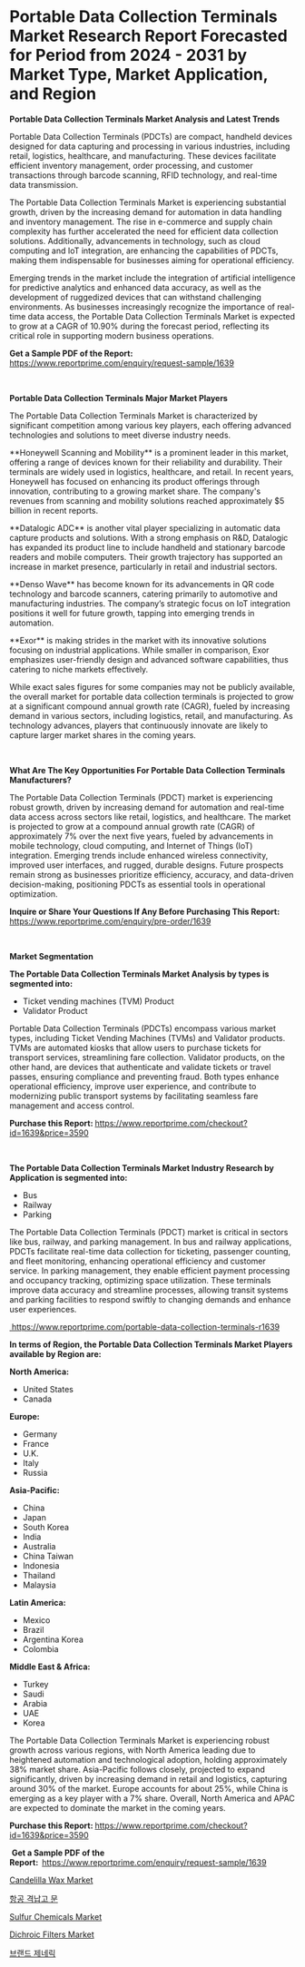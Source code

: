 <p><h1>Portable Data Collection Terminals Market Research Report Forecasted for Period from 2024 -  2031 by Market Type, Market Application, and Region</h1></p><p><strong>Portable Data Collection Terminals Market Analysis and Latest Trends</strong></p>
<p><p>Portable Data Collection Terminals (PDCTs) are compact, handheld devices designed for data capturing and processing in various industries, including retail, logistics, healthcare, and manufacturing. These devices facilitate efficient inventory management, order processing, and customer transactions through barcode scanning, RFID technology, and real-time data transmission.</p><p>The Portable Data Collection Terminals Market is experiencing substantial growth, driven by the increasing demand for automation in data handling and inventory management. The rise in e-commerce and supply chain complexity has further accelerated the need for efficient data collection solutions. Additionally, advancements in technology, such as cloud computing and IoT integration, are enhancing the capabilities of PDCTs, making them indispensable for businesses aiming for operational efficiency.</p><p>Emerging trends in the market include the integration of artificial intelligence for predictive analytics and enhanced data accuracy, as well as the development of ruggedized devices that can withstand challenging environments. As businesses increasingly recognize the importance of real-time data access, the Portable Data Collection Terminals Market is expected to grow at a CAGR of 10.90% during the forecast period, reflecting its critical role in supporting modern business operations.</p></p>
<p><strong>Get a Sample PDF of the Report:&nbsp;</strong> <a href="https://www.reportprime.com/enquiry/request-sample/1639">https://www.reportprime.com/enquiry/request-sample/1639</a></p>
<p>&nbsp;</p>
<p><strong>Portable Data Collection Terminals Major Market Players</strong></p>
<p><p>The Portable Data Collection Terminals Market is characterized by significant competition among various key players, each offering advanced technologies and solutions to meet diverse industry needs. </p><p>**Honeywell Scanning and Mobility** is a prominent leader in this market, offering a range of devices known for their reliability and durability. Their terminals are widely used in logistics, healthcare, and retail. In recent years, Honeywell has focused on enhancing its product offerings through innovation, contributing to a growing market share. The company's revenues from scanning and mobility solutions reached approximately $5 billion in recent reports.</p><p>**Datalogic ADC** is another vital player specializing in automatic data capture products and solutions. With a strong emphasis on R&D, Datalogic has expanded its product line to include handheld and stationary barcode readers and mobile computers. Their growth trajectory has supported an increase in market presence, particularly in retail and industrial sectors.</p><p>**Denso Wave** has become known for its advancements in QR code technology and barcode scanners, catering primarily to automotive and manufacturing industries. The company’s strategic focus on IoT integration positions it well for future growth, tapping into emerging trends in automation.</p><p>**Exor** is making strides in the market with its innovative solutions focusing on industrial applications. While smaller in comparison, Exor emphasizes user-friendly design and advanced software capabilities, thus catering to niche markets effectively.</p><p>While exact sales figures for some companies may not be publicly available, the overall market for portable data collection terminals is projected to grow at a significant compound annual growth rate (CAGR), fueled by increasing demand in various sectors, including logistics, retail, and manufacturing. As technology advances, players that continuously innovate are likely to capture larger market shares in the coming years.</p></p>
<p>&nbsp;</p>
<p><strong>What Are The Key Opportunities For Portable Data Collection Terminals Manufacturers?</strong></p>
<p><p>The Portable Data Collection Terminals (PDCT) market is experiencing robust growth, driven by increasing demand for automation and real-time data access across sectors like retail, logistics, and healthcare. The market is projected to grow at a compound annual growth rate (CAGR) of approximately 7% over the next five years, fueled by advancements in mobile technology, cloud computing, and Internet of Things (IoT) integration. Emerging trends include enhanced wireless connectivity, improved user interfaces, and rugged, durable designs. Future prospects remain strong as businesses prioritize efficiency, accuracy, and data-driven decision-making, positioning PDCTs as essential tools in operational optimization.</p></p>
<p><strong>Inquire or Share Your Questions If Any Before Purchasing This Report:</strong> <a href="https://www.reportprime.com/enquiry/pre-order/1639">https://www.reportprime.com/enquiry/pre-order/1639</a></p>
<p>&nbsp;</p>
<p><strong>Market Segmentation</strong></p>
<p><strong>The Portable Data Collection Terminals Market Analysis by types is segmented into:</strong></p>
<p><ul><li>Ticket vending machines (TVM) Product</li><li>Validator Product</li></ul></p>
<p><p>Portable Data Collection Terminals (PDCTs) encompass various market types, including Ticket Vending Machines (TVMs) and Validator products. TVMs are automated kiosks that allow users to purchase tickets for transport services, streamlining fare collection. Validator products, on the other hand, are devices that authenticate and validate tickets or travel passes, ensuring compliance and preventing fraud. Both types enhance operational efficiency, improve user experience, and contribute to modernizing public transport systems by facilitating seamless fare management and access control.</p></p>
<p><strong>Purchase this Report:&nbsp;</strong><a href="https://www.reportprime.com/checkout?id=1639&price=3590">https://www.reportprime.com/checkout?id=1639&price=3590</a></p>
<p>&nbsp;</p>
<p><strong>The Portable Data Collection Terminals Market Industry Research by Application is segmented into:</strong></p>
<p><ul><li>Bus</li><li>Railway</li><li>Parking</li></ul></p>
<p><p>The Portable Data Collection Terminals (PDCT) market is critical in sectors like bus, railway, and parking management. In bus and railway applications, PDCTs facilitate real-time data collection for ticketing, passenger counting, and fleet monitoring, enhancing operational efficiency and customer service. In parking management, they enable efficient payment processing and occupancy tracking, optimizing space utilization. These terminals improve data accuracy and streamline processes, allowing transit systems and parking facilities to respond swiftly to changing demands and enhance user experiences.</p></p>
<p><a href="https://www.reportprime.com/portable-data-collection-terminals-r1639">&nbsp;https://www.reportprime.com/portable-data-collection-terminals-r1639</a></p>
<p><strong>In terms of Region, the Portable Data Collection Terminals Market Players available by Region are:</strong></p>
<p>
    <p> <strong> North America: </strong>
        <ul>
            <li>United States</li>
            <li>Canada</li>
        </ul>
        </p> 
    <p> <strong> Europe: </strong>
        <ul>
            <li>Germany</li>
            <li>France</li>
            <li>U.K.</li>
            <li>Italy</li>
            <li>Russia</li>
        </ul>
        </p> 
    <p> <strong> Asia-Pacific: </strong>
        <ul>
            <li>China</li>
            <li>Japan</li>
            <li>South Korea</li>
            <li>India</li>
            <li>Australia</li>
            <li>China Taiwan</li>
            <li>Indonesia</li>
            <li>Thailand</li>
            <li>Malaysia</li>
        </ul>
        </p> 
    <p> <strong> Latin America: </strong>
        <ul>
            <li>Mexico</li>
            <li>Brazil</li>
            <li>Argentina Korea</li>
            <li>Colombia</li>
        </ul>
        </p> 
    <p> <strong> Middle East & Africa: </strong>
        <ul>
            <li>Turkey</li>
            <li>Saudi</li>
            <li>Arabia</li>
            <li>UAE</li>
            <li>Korea</li>
        </ul>
    </p>
    </p>
<p><p>The Portable Data Collection Terminals Market is experiencing robust growth across various regions, with North America leading due to heightened automation and technological adoption, holding approximately 38% market share. Asia-Pacific follows closely, projected to expand significantly, driven by increasing demand in retail and logistics, capturing around 30% of the market. Europe accounts for about 25%, while China is emerging as a key player with a 7% share. Overall, North America and APAC are expected to dominate the market in the coming years.</p></p>
<p><strong>Purchase this Report: </strong><a href="https://www.reportprime.com/checkout?id=1639&price=3590">https://www.reportprime.com/checkout?id=1639&price=3590</a></p>
<p>&nbsp;<strong>Get a Sample PDF of the Report:&nbsp;&nbsp;</strong><a href="https://www.reportprime.com/enquiry/request-sample/1639">https://www.reportprime.com/enquiry/request-sample/1639</a></p>
<p><strong></strong></p>
<p><p><a href="https://www.linkedin.com/pulse/candelilla-wax-industry-analysis-report-its-market-hu1pc?trackingId=cAJiF6TKQ%2BGiUTUFvVj0Lw%3D%3D">Candelilla Wax Market</a></p><p><a href="https://medium.com/@artyompoq5m4/%EC%A0%84%EB%9E%B5%EC%A0%81-%EC%8B%9C%EC%9E%A5-%ED%86%B5%EC%B0%B0%EB%A0%A5-%EA%B8%80%EB%A1%9C%EB%B2%8C-%ED%95%AD%EA%B3%B5%EA%B8%B0-%EA%B2%A9%EB%82%A9%EA%B3%A0-%EB%8F%84%EC%96%B4-%EC%8B%9C%EC%9E%A5-%ED%99%98%EA%B2%BD-%ED%83%90%EC%83%89-2024-2031-7086b80a6dbd">항공 격납고 문</a></p><p><a href="https://www.linkedin.com/pulse/sulfur-chemicals-market-size-share-analysis-growth-trends-yu9jc?trackingId=eZKZFxXRTgKpfpOmxKWl9Q%3D%3D">Sulfur Chemicals Market</a></p><p><a href="https://github.com/naodanhluon8/Market-Research-Report-List-1/blob/main/dichroic-filters-market.md">Dichroic Filters Market</a></p><p><a href="https://medium.com/@artyompoq5m4/%EB%B8%8C%EB%9E%9C%EB%93%9C-%EC%A0%9C%EB%84%A4%EB%A6%AD-%EC%8B%9C%EC%9E%A5-%EA%B8%80%EB%A1%9C%EB%B2%8C-%EC%8B%9C%EC%9E%A5-%EB%8F%99%ED%96%A5-%EB%B0%8F-%EC%8B%9C%EC%9E%A5-%EC%A0%84%EB%A7%9D-2024-2031-960e16be765d">브랜드 제네릭</a></p></p>